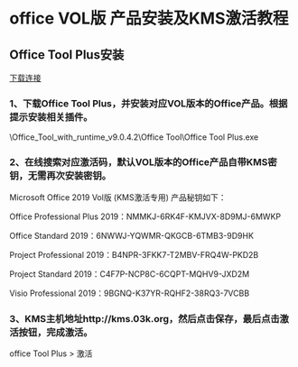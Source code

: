 # office VOL版 产品安装及KMS激活教程

## Office Tool Plus安装
[下载连接](https://otp.landian.vip/zh-cn/download.html)

### 1、下载Office Tool Plus，并安装对应VOL版本的Office产品。根据提示安装相关插件。
\Office_Tool_with_runtime_v9.0.4.2\Office Tool\Office Tool Plus.exe

### 2、在线搜索对应激活码，默认VOL版本的Office产品自带KMS密钥，无需再次安装密钥。

Microsoft Office 2019 Vol版 (KMS激活专用) 产品秘钥如下：

Office Professional Plus 2019：NMMKJ-6RK4F-KMJVX-8D9MJ-6MWKP

Office Standard 2019：6NWWJ-YQWMR-QKGCB-6TMB3-9D9HK

Project Professional 2019：B4NPR-3FKK7-T2MBV-FRQ4W-PKD2B

Project Standard 2019：C4F7P-NCP8C-6CQPT-MQHV9-JXD2M

Visio Professional 2019：9BGNQ-K37YR-RQHF2-38RQ3-7VCBB

### 3、KMS主机地址http://kms.03k.org，然后点击保存，最后点击激活按钮，完成激活。
office Tool Plus > 激活